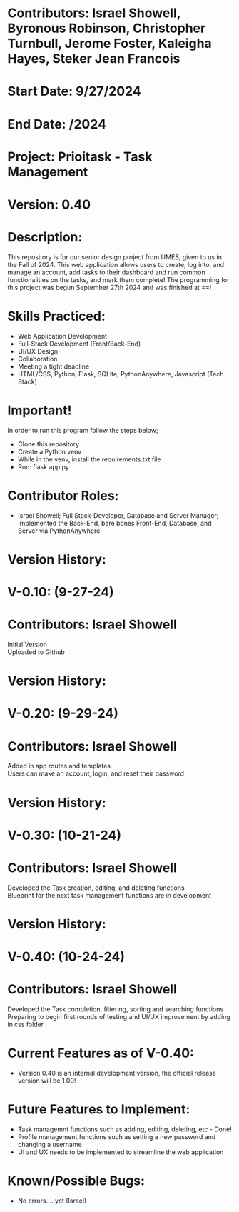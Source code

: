 # Contributors: Israel Showell, Byronous Robinson, Christopher Turnbull, Jerome Foster, Kaleigha Hayes, Steker Jean Francois
# Start Date: 9/27/2024
# End Date: /2024
# Project: Prioitask - Task Management
# Version: 0.40

# Description:
This repository is for our senior design project from UMES, given to us in the Fall of 2024.
This web application allows users to create, log into, and manage an account, add tasks to their dashboard and run common functionalities on the tasks, and mark them complete!
The programming for this project was begun September 27th 2024 and was finished at ==!

# Skills Practiced:
- Web Application Development
- Full-Stack Development (Front/Back-End)
- UI/UX Design
- Collaboration
- Meeting a tight deadline
- HTML/CSS, Python, Flask, SQLite, PythonAnywhere, Javascript (Tech Stack)

# Important!
In order to run this program follow the steps below;
- Clone this repository
- Create a Python venv
- While in the venv, install the requirements.txt file
- Run: flask app.py

# Contributor Roles: 
 - Israel Showell; Full Stack-Developer, Database and Server Manager; Implemented the Back-End, bare bones Front-End, Database, and Server via PythonAnywhere


# Version History:
# V-0.10: (9-27-24) 
# Contributors: Israel Showell
Initial Version <br>
Uploaded to Github <br>

# Version History:
# V-0.20: (9-29-24)
# Contributors: Israel Showell
Added in app routes and templates <br>
Users can make an account, login, and reset their password <br>

# Version History:
# V-0.30: (10-21-24)
# Contributors: Israel Showell
Developed the Task creation, editing, and deleting functions <br>
Blueprint for the next task management functions are in development <br>

# Version History:
# V-0.40: (10-24-24)
# Contributors: Israel Showell
Developed the Task completion, filtering, sorting and searching functions <br>
Preparing to begin first rounds of testing and UI/UX improvement by adding in css folder <br>

# Current Features as of V-0.40:
- Version 0.40 is an internal development version, the official release version will be 1.00!

# Future Features to Implement:
- Task managemnt functions such as adding, editing, deleting, etc - Done!
- Profile management functions such as setting a new password and changing a username
- UI and UX needs to be implemented to streamline the web application

# Known/Possible Bugs:
- No errors.....yet (Israel)
